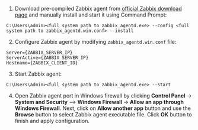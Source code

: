 1. Download pre-compiled Zabbix agent from <a target="_blank" href="https://www.zabbix.com/download_agents">official Zabbix download page</a> and manually install and start it using Command Prompt:
```
C:\Users\admin><full system path to zabbix_agentd.exe> --config <full system path to zabbix_agentd.win.conf> --install
```

2. Configure Zabbix agent by modifying `zabbix_agentd.win.conf` file:
```
Server={ZABBIX_SERVER_IP}
ServerActive={ZABBIX_SERVER_IP}
Hostname={ZABBIX_CLIENT_ID}
```

3. Start Zabbix agent:
```
C:\Users\admin><full system path to zabbix_agentd.exe> --start
```

4. Open Zabbix agent port in Windows firewall by clicking **Control Panel** -> **System and Security** –> **Windows Firewall** -> **Allow an app through Windows Firewall**. Next, click on **Allow another app** button and use the **Browse** button to select Zabbix agent executable file. Click **OK** button to finish and apply configuration.
